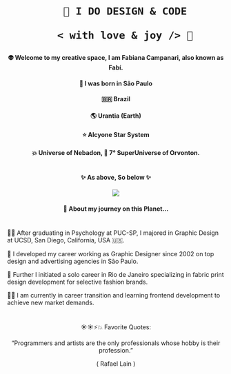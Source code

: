  <h1 align="center">  
    
        🎨 I DO DESIGN & CODE 

         < with love & joy /> 🤎  
</h1>

#### <p align="center"> 👽 Welcome to my creative space, I am Fabiana Campanari, also known as Fabí.
#### <p align="center"> 🏡 I was born in São Paulo 
#### <p align="center"> 🇧🇷 Brazil 
#### <p align="center"> 🌎 Urantia (Earth) 
#### <p align="center"> ⭐️ Alcyone Star System
#### <p align="center">💥 Universe of Nebadon, 🔆 7° SuperUniverse of Orvonton.
</p>  

#

#### <p align="center">  ✨ As above, So below ✨ </p>

<p align="center">
  <img src="https://user-images.githubusercontent.com/113218619/207962226-673d57ec-c076-47c4-8f8a-c1e57e834f6f.gif" />
</p>
                
#### <p align="center"> 🚀 About my journey on this Planet... </p>

#

👩‍🎓  After graduating in Psychology at PUC-SP, I majored in Graphic Design at UCSD, San Diego, California, USA 🇺🇸.

🎨  I developed my career working as Graphic Designer since 2002 on top design and advertising agencies in São Paulo.

👗  Further I initiated a solo career in Rio de Janeiro specializing in fabric print design development for selective fashion brands.

👩‍💻  I am currently in career transition and learning frontend development to achieve new market demands.

#

<p align="center"> ☀️☀️⚡️💥 Favorite Quotes:  </p>
<p align="center"> “Programmers and artists are the only professionals whose hobby is their profession.” </p>
<p align="center">( Rafael Lain ) </p>




 
 

